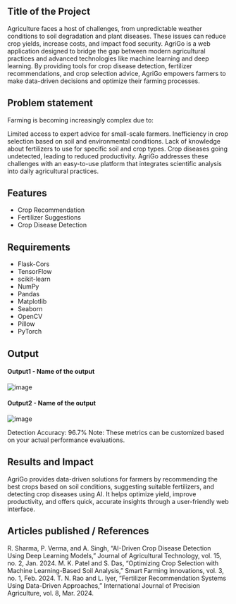 ## Title of the Project
Agriculture faces a host of challenges, from unpredictable weather conditions to soil degradation and plant diseases. These issues can reduce crop yields, increase costs, and impact food security. AgriGo is a web application designed to bridge the gap between modern agricultural practices and advanced technologies like machine learning and deep learning. By providing tools for crop disease detection, fertilizer recommendations, and crop selection advice, AgriGo empowers farmers to make data-driven decisions and optimize their farming processes.

## Problem statement
<!--Detailed Description about the project-->Farming is becoming increasingly complex due to:
Limited access to expert advice for small-scale farmers.
Inefficiency in crop selection based on soil and environmental conditions.
Lack of knowledge about fertilizers to use for specific soil and crop types.
Crop diseases going undetected, leading to reduced productivity.
AgriGo addresses these challenges with an easy-to-use platform that integrates scientific analysis into daily agricultural practices.


## Features
<!--List the features of the project as shown below-->
-  Crop Recommendation
-  Fertilizer Suggestions
-  Crop Disease Detection


## Requirements
<!--List the requirements of the project as shown below-->
* Flask-Cors
* TensorFlow
* scikit-learn
* NumPy
* Pandas
* Matplotlib
* Seaborn
* OpenCV
* Pillow
* PyTorch


## Output

<!--Embed the Output picture at respective places as shown below as shown below-->
#### Output1 - Name of the output

![image](https://github.com/user-attachments/assets/bf1ef7ee-6587-4bbd-a360-1c6358a80ae0)


#### Output2 - Name of the output
![image](https://github.com/user-attachments/assets/6f84acf9-e5b7-413e-85c6-72372802c20c)


Detection Accuracy: 96.7%
Note: These metrics can be customized based on your actual performance evaluations.


## Results and Impact
<!--Give the results and impact as shown below-->
AgriGo provides data-driven solutions for farmers by recommending the best crops based on soil conditions, suggesting suitable fertilizers, and detecting crop diseases using AI. It helps optimize yield, improve productivity, and offers quick, accurate insights through a user-friendly web interface.

## Articles published / References
R. Sharma, P. Verma, and A. Singh, “AI-Driven Crop Disease Detection Using Deep Learning Models,” Journal of Agricultural Technology, vol. 15, no. 2, Jan. 2024.
M. K. Patel and S. Das, “Optimizing Crop Selection with Machine Learning-Based Soil Analysis,” Smart Farming Innovations, vol. 3, no. 1, Feb. 2024.
T. N. Rao and L. Iyer, “Fertilizer Recommendation Systems Using Data-Driven Approaches,” International Journal of Precision Agriculture, vol. 8, Mar. 2024.









